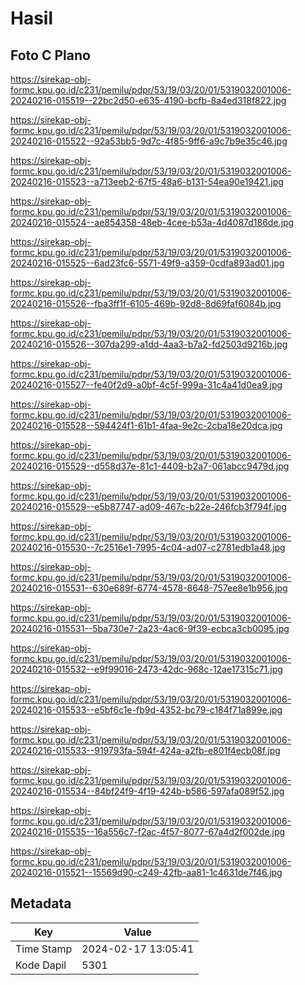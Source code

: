 # Hasil

## Foto C Plano

https://sirekap-obj-formc.kpu.go.id/c231/pemilu/pdpr/53/19/03/20/01/5319032001006-20240216-015519--22bc2d50-e635-4190-bcfb-8a4ed318f822.jpg

https://sirekap-obj-formc.kpu.go.id/c231/pemilu/pdpr/53/19/03/20/01/5319032001006-20240216-015522--92a53bb5-9d7c-4f85-9ff6-a9c7b9e35c46.jpg

https://sirekap-obj-formc.kpu.go.id/c231/pemilu/pdpr/53/19/03/20/01/5319032001006-20240216-015523--a713eeb2-67f5-48a6-b131-54ea90e19421.jpg

https://sirekap-obj-formc.kpu.go.id/c231/pemilu/pdpr/53/19/03/20/01/5319032001006-20240216-015524--ae854358-48eb-4cee-b53a-4d4087d186de.jpg

https://sirekap-obj-formc.kpu.go.id/c231/pemilu/pdpr/53/19/03/20/01/5319032001006-20240216-015525--6ad23fc6-5571-49f9-a359-0cdfa893ad01.jpg

https://sirekap-obj-formc.kpu.go.id/c231/pemilu/pdpr/53/19/03/20/01/5319032001006-20240216-015526--fba3ff1f-6105-469b-92d8-8d69faf6084b.jpg

https://sirekap-obj-formc.kpu.go.id/c231/pemilu/pdpr/53/19/03/20/01/5319032001006-20240216-015526--307da299-a1dd-4aa3-b7a2-fd2503d9216b.jpg

https://sirekap-obj-formc.kpu.go.id/c231/pemilu/pdpr/53/19/03/20/01/5319032001006-20240216-015527--fe40f2d9-a0bf-4c5f-999a-31c4a41d0ea9.jpg

https://sirekap-obj-formc.kpu.go.id/c231/pemilu/pdpr/53/19/03/20/01/5319032001006-20240216-015528--594424f1-61b1-4faa-9e2c-2cba18e20dca.jpg

https://sirekap-obj-formc.kpu.go.id/c231/pemilu/pdpr/53/19/03/20/01/5319032001006-20240216-015529--d558d37e-81c1-4409-b2a7-061abcc9479d.jpg

https://sirekap-obj-formc.kpu.go.id/c231/pemilu/pdpr/53/19/03/20/01/5319032001006-20240216-015529--e5b87747-ad09-467c-b22e-246fcb3f794f.jpg

https://sirekap-obj-formc.kpu.go.id/c231/pemilu/pdpr/53/19/03/20/01/5319032001006-20240216-015530--7c2516e1-7995-4c04-ad07-c2781edb1a48.jpg

https://sirekap-obj-formc.kpu.go.id/c231/pemilu/pdpr/53/19/03/20/01/5319032001006-20240216-015531--630e689f-6774-4578-8648-757ee8e1b956.jpg

https://sirekap-obj-formc.kpu.go.id/c231/pemilu/pdpr/53/19/03/20/01/5319032001006-20240216-015531--5ba730e7-2a23-4ac6-9f39-ecbca3cb0095.jpg

https://sirekap-obj-formc.kpu.go.id/c231/pemilu/pdpr/53/19/03/20/01/5319032001006-20240216-015532--e9f99016-2473-42dc-968c-12ae17315c71.jpg

https://sirekap-obj-formc.kpu.go.id/c231/pemilu/pdpr/53/19/03/20/01/5319032001006-20240216-015533--e5bf6c1e-fb9d-4352-bc79-c184f71a899e.jpg

https://sirekap-obj-formc.kpu.go.id/c231/pemilu/pdpr/53/19/03/20/01/5319032001006-20240216-015533--919793fa-594f-424a-a2fb-e801f4ecb08f.jpg

https://sirekap-obj-formc.kpu.go.id/c231/pemilu/pdpr/53/19/03/20/01/5319032001006-20240216-015534--84bf24f9-4f19-424b-b586-597afa089f52.jpg

https://sirekap-obj-formc.kpu.go.id/c231/pemilu/pdpr/53/19/03/20/01/5319032001006-20240216-015535--16a556c7-f2ac-4f57-8077-67a4d2f002de.jpg

https://sirekap-obj-formc.kpu.go.id/c231/pemilu/pdpr/53/19/03/20/01/5319032001006-20240216-015521--15569d90-c249-42fb-aa81-1c4631de7f46.jpg


## Metadata

| Key        | Value               |
| ---------- | ------------------- |
| Time Stamp | 2024-02-17 13:05:41 |
| Kode Dapil | 5301                |



